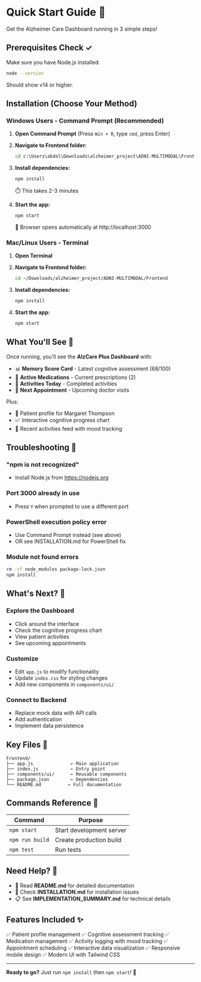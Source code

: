 # Quick Start Guide 🚀

Get the Alzheimer Care Dashboard running in 3 simple steps!

## Prerequisites Check ✓

Make sure you have Node.js installed:
```bash
node --version
```
Should show v14 or higher.

## Installation (Choose Your Method)

### Windows Users - Command Prompt (Recommended)

1. **Open Command Prompt** (Press `Win + R`, type `cmd`, press Enter)

2. **Navigate to Frontend folder:**
   ```cmd
   cd c:\Users\abdel\Downloads\alzheimer_project\ADNI-MULTIMODAL\Frontend
   ```

3. **Install dependencies:**
   ```cmd
   npm install
   ```
   ⏱️ This takes 2-3 minutes

4. **Start the app:**
   ```cmd
   npm start
   ```
   🎉 Browser opens automatically at http://localhost:3000

### Mac/Linux Users - Terminal

1. **Open Terminal**

2. **Navigate to Frontend folder:**
   ```bash
   cd ~/Downloads/alzheimer_project/ADNI-MULTIMODAL/Frontend
   ```

3. **Install dependencies:**
   ```bash
   npm install
   ```

4. **Start the app:**
   ```bash
   npm start
   ```

## What You'll See 👀

Once running, you'll see the **AlzCare Plus Dashboard** with:

- 📊 **Memory Score Card** - Latest cognitive assessment (68/100)
- 💊 **Active Medications** - Current prescriptions (2)
- 🏃 **Activities Today** - Completed activities
- 📅 **Next Appointment** - Upcoming doctor visits

Plus:
- 👤 Patient profile for Margaret Thompson
- 📈 Interactive cognitive progress chart
- 📝 Recent activities feed with mood tracking

## Troubleshooting 🔧

### "npm is not recognized"
- Install Node.js from https://nodejs.org

### Port 3000 already in use
- Press `Y` when prompted to use a different port

### PowerShell execution policy error
- Use Command Prompt instead (see above)
- OR see INSTALLATION.md for PowerShell fix

### Module not found errors
```bash
rm -rf node_modules package-lock.json
npm install
```

## What's Next? 🎯

### Explore the Dashboard
- Click around the interface
- Check the cognitive progress chart
- View patient activities
- See upcoming appointments

### Customize
- Edit `app.js` to modify functionality
- Update `index.css` for styling changes
- Add new components in `components/ui/`

### Connect to Backend
- Replace mock data with API calls
- Add authentication
- Implement data persistence

## Key Files 📁

```
Frontend/
├── app.js              ← Main application
├── index.js            ← Entry point
├── components/ui/      ← Reusable components
├── package.json        ← Dependencies
└── README.md          ← Full documentation
```

## Commands Reference 📝

| Command | Purpose |
|---------|---------|
| `npm start` | Start development server |
| `npm run build` | Create production build |
| `npm test` | Run tests |

## Need Help? 💬

- 📖 Read **README.md** for detailed documentation
- 🔧 Check **INSTALLATION.md** for installation issues
- 📋 See **IMPLEMENTATION_SUMMARY.md** for technical details

## Features Included ✨

✅ Patient profile management
✅ Cognitive assessment tracking
✅ Medication management
✅ Activity logging with mood tracking
✅ Appointment scheduling
✅ Interactive data visualization
✅ Responsive mobile design
✅ Modern UI with Tailwind CSS

---

**Ready to go?** Just run `npm install` then `npm start`! 🎉

